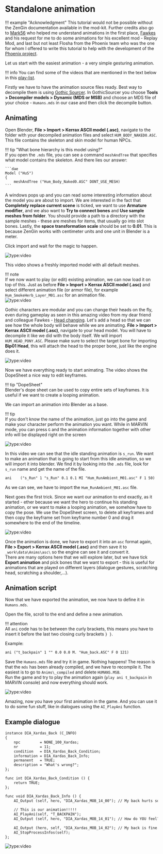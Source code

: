 # Standalone animation
!!! example "Acknowledgment"
    This tutorial would not be possible without the ZenGin documentation available in the mod-kit. Further credits also go to [Mark56](https://carnage-markus.blogspot.com) who helped me understand animations in the first place, [Fawkes](https://www.youtube.com/channel/UCheR2tr8u1CsUGG15Lu2mxQ) and his request for me to do some animations for his excellent mod - Replay Mod, and last but not least Flosha from the Phoenix team who was the one for whom I offered to write this tutorial to help with the development of the [Phoenix project](https://phoenixthegame.com/).

Let us start with the easiest animation - a very simple gesturing animation.

!!! info
    You can find some of the videos that are mentioned in the text below in this [play-list](https://www.youtube.com/playlist?list=PLn8QrKx4F-EITe0yG_2n0z9p4q6EAp6rx).

Firstly we have to have the animation source files ready. Best way to decompile them is using [Gothic Sourcer](https://worldofplayers.ru/threads/41942/). In GothicSourcer you choose **Tools > Decompiler models > Dynamic (MDS or MSB)** and choose an MDS file of your choice - `Humans.mds` in our case and then click the decompile button.

## Animating
Open Blender, **File > Import > Kerrax ASCII model (.asc)**, navigate to the folder with your decompiled animation files and select `HUM_BODY_NAKED0.ASC`. This file contains the skeleton and skin model for human NPCs.

!!! tip "What bone hierarchy is this model using?"  
    If you open the `.mds` file, you can see a command `meshAndTree` that specifies what model contains the skeleton. And there lies our answer:

    ```dae
    Model ("HuS")
    {
        meshAndTree ("Hum_Body_Naked0.ASC" DONT_USE_MESH)
    ```
A windows pops up and you can read some interesting information about the model you are about to import. We are interested in the fact that **Completely replace current scene** is ticked, we want to use **Armature modifier**, and we also want to **Try to connect bones** and **Use sample meshes from folder**. You should provide a path to a directory with the sample meshes - these are meshes for items, that usually go into slot bones. Lastly, the **space transformation scale** should be set to **0.01**. This is because ZenGin works with centimeter units and one unit in Blender is a meter.

Click import and wait for the magic to happen.

![type:video](https://www.youtube.com/embed/UKltt7mOfj0)

This video shows a freshly imported model with all default meshes.

!!! note  
    If we now want to play (or edit) existing animation, we can now load it on top of this. Just as before **File > Import > Kerrax ASCII model (.asc)** and select different animation file (or armor file), for example `Hum_SmokeHerb_Layer_M01.asc` for an animation file.  
![type:video](https://www.youtube.com/embed/FDicnSwhv0w)

Gothic characters are modular and you can change their heads on the fly, even during gameplay as seen in this amazing video from my dear friend and colleague Fawkes - [Head changing](https://www.youtube.com/watch?v=2GBmpeyqKIA). Let's add a head so that we can see how the whole body will behave while we are animating. **File > Import > Kerrax ASCII model (.asc)**, navigate to your head model. You will have to decompile it like we did with the body itself. We will import `HUM_HEAD_PONY.ASC`. Please make sure to select the target bone for importing **Bip01 Head**, this will attach the head to the proper bone, just like the engine does it.

![type:video](https://www.youtube.com/embed/AzotIDHFCSo)

Now we have everything ready to start animating. The video shows the DopeSheet a nice way to edit keyframes.

!!! tip "DopeSheet"  
    Blender's dope sheet can be used to copy entire sets of keyframes. It is useful if we want to create a looping animation.

We can import an animation into Blender as a base.

!!! tip  
    If you don't know the name of the animation, just go into the game and make your character perform the animation you want. While in MARVIN mode, you can press `G` and the animation information together with other info will be displayed right on the screen

![type:video](https://www.youtube.com/embed/boUwngFLA-U)

In this video we can see that the idle standing animation is `s_run`. We want to make an animation that is going to start from this idle animation, so we will import it into blender. We find it by looking into the `.mds` file, look for `s_run` name and get the name of the file.
```dae  
ani    ("s_Run" 1 "s_Run" 0.1 0.1 MI "Hum_RunAmbient_M01.asc" F 1 50)  
```  
As we can see, we have to import the `Hum_RunAmbient_M01.asc` file.

Next goes the first trick. Since we want our animation to end exactly, as it started - ether because we want the hero to continue his standing animation, or we want to make a looping animation, we somehow have to copy the pose. We use the DopeSheet screen, to delete all keyframes and then copy the keyframe set from keyframe number 0 and drag it somewhere to the end of the timeline.

![type:video](https://www.youtube.com/embed/2vOMrM-9aWc)

Once the animation is done, we have to export it into an `asc` format again, **File > Export > Kerrax ASCII model (.asc)** and then save it to `_work\data\Anims\asc\` so the engine can see it and convert it.  
There are many options here that we will explore later, but we have tick **Export animation** and pick bones that we want to export - this is useful for animations that are played on different layers (dialogue gestures, scratching head, scratching a shoulder,...).

## Animation script

Now that we have exported the animation, we now have to define it in `Humans.mds`.

Open the file, scroll to the end and define a new animation.

!!! attention  
    All `ani` code has to be between the curly brackets, this means you have to insert it before the last two closing curly brackets `} }`.

Example:
```dae  
ani ("t_backpain" 1 "" 0.0 0.0 M. "Hum_back.ASC" F 0 121)  
```  

Save the `Humans.mds` file and try it in game. Nothing happens! The reason is that the `mds` has been already compiled, and we have to recompile it. The easiest is to go to `Anims\_compiled` and delete `HUMANS.MSB`.  
Run the game and try to play the animation again (`play ani t_backpain` in MARVIN console) and now everything should work.

![type:video](https://www.youtube.com/embed/-i2un91x1UI)

Amazing, now you have your first animation in the game. And you can use it to do some fun stuff, like in dialogues using the `AI_PlayAni` function.


## Example dialogue
```dae
instance DIA_Xardas_Back (C_INFO)
{
    npc         = NONE_100_Xardas;
    nr          = 11;
    condition   = DIA_Xardas_Back_Condition;
    information = DIA_Xardas_Back_Info;
    permanent   = TRUE;
    description = "What's wrong?";
};

func int DIA_Xardas_Back_Condition () {
    return TRUE;
};

func void DIA_Xardas_Back_Info () {
    AI_Output (self, hero, "DIA_Xardas_MOB_14_00"); // My back hurts so much.
    
    // This is our animation!!!!!
    AI_PlayAni(self, "T_BACKPAIN"); 
    AI_Output (self, hero, "DIA_Xardas_MOB_14_01"); // How do YOU feel?
    
    AI_Output (hero, self, "DIA_Xardas_MOB_14_02"); // My back is fine.
    AI_StopProcessInfos(self);
};
```

![type:video](https://www.youtube.com/embed/G14lgjA49wU)
